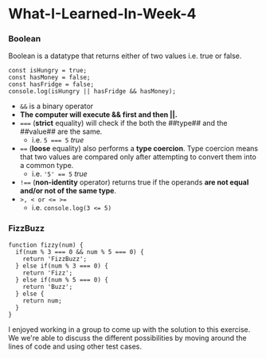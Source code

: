 # What-I-Learned-In-Week-4

### Boolean
Boolean is a datatype that returns either of two values i.e. true or false. 
```
const isHungry = true;
const hasMoney = false;
const hasFridge = false;
console.log(isHungry || hasFridge && hasMoney);
```
* `&&` is a binary operator
* **The computer will execute && first and then ||.**
* `===` (**strict** equality) will check if the both the ##type## and the ##value## are the same.
  * i.e. `5 === 5` *true*
* `==` (**loose** equality) also performs a **type coercion**. Type coercion means that two values are compared only after attempting to convert them into a common type.
  * i.e. `'5' == 5` *true*
* `!==` (**non-identity** operator) returns true if the operands **are not equal and/or not of the same type**.
* `>, < or <= >=` 
  * i.e. `console.log(3 <= 5)`


### FizzBuzz
```
function fizzy(num) {
  if(num % 3 === 0 && num % 5 === 0) {
    return 'FizzBuzz';
  } else if(num % 3 === 0) {
    return 'Fizz';
  } else if(num % 5 === 0) {
    return 'Buzz';
  } else {
    return num;
  }
}
```
I enjoyed working in a group to come up with the solution to this exercise. We we're able to discuss the different possibilities by moving around the lines of code and using other test cases.

